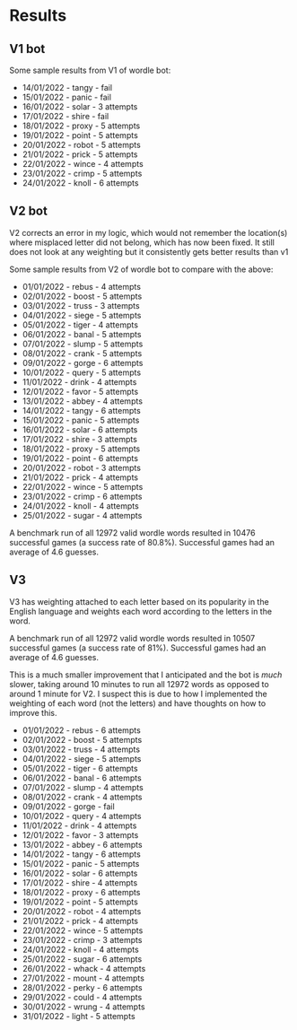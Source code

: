 # Results

## V1 bot

Some sample results from V1 of wordle bot:

- 14/01/2022 - tangy - fail
- 15/01/2022 - panic - fail
- 16/01/2022 - solar - 3 attempts
- 17/01/2022 - shire - fail
- 18/01/2022 - proxy - 5 attempts
- 19/01/2022 - point - 5 attempts
- 20/01/2022 - robot - 5 attempts
- 21/01/2022 - prick - 5 attempts
- 22/01/2022 - wince - 4 attempts
- 23/01/2022 - crimp - 5 attempts
- 24/01/2022 - knoll - 6 attempts

## V2 bot

V2 corrects an error in my logic, which would not remember the location(s) where misplaced letter did not belong, which has now been fixed. It still does not look at any weighting but it consistently gets better results than v1

Some sample results from V2 of wordle bot to compare with the above:

- 01/01/2022 - rebus - 4 attempts
- 02/01/2022 - boost - 5 attempts
- 03/01/2022 - truss - 3 attempts
- 04/01/2022 - siege - 5 attempts
- 05/01/2022 - tiger - 4 attempts
- 06/01/2022 - banal - 5 attempts
- 07/01/2022 - slump - 5 attempts
- 08/01/2022 - crank - 5 attempts
- 09/01/2022 - gorge - 6 attempts
- 10/01/2022 - query - 5 attempts
- 11/01/2022 - drink - 4 attempts
- 12/01/2022 - favor - 5 attempts
- 13/01/2022 - abbey - 4 attempts
- 14/01/2022 - tangy - 6 attempts
- 15/01/2022 - panic - 5 attempts
- 16/01/2022 - solar - 6 attempts
- 17/01/2022 - shire - 3 attempts
- 18/01/2022 - proxy - 5 attempts
- 19/01/2022 - point - 6 attempts
- 20/01/2022 - robot - 3 attempts
- 21/01/2022 - prick - 4 attempts
- 22/01/2022 - wince - 5 attempts
- 23/01/2022 - crimp - 6 attempts
- 24/01/2022 - knoll - 4 attempts
- 25/01/2022 - sugar - 4 attempts

A benchmark run of all 12972 valid wordle words resulted in 10476 successful games (a success rate of 80.8%). Successful games had an average of 4.6 guesses.

## V3

V3 has weighting attached to each letter based on its popularity in the English language and weights each word according to the letters in the word.

A benchmark run of all 12972 valid wordle words resulted in 10507 successful games (a success rate of 81%). Successful games had an average of 4.6 guesses.

This is a much smaller improvement that I anticipated and the bot is *much* slower, taking around 10 minutes to run all 12972 words as opposed to around 1 minute for V2. I suspect this is due to how I implemented the weighting of each word (not the letters) and have thoughts on how to improve this.

- 01/01/2022 - rebus - 6 attempts
- 02/01/2022 - boost - 5 attempts
- 03/01/2022 - truss - 4 attempts
- 04/01/2022 - siege - 5 attempts
- 05/01/2022 - tiger - 6 attempts
- 06/01/2022 - banal - 6 attempts
- 07/01/2022 - slump - 4 attempts
- 08/01/2022 - crank - 4 attempts
- 09/01/2022 - gorge - fail
- 10/01/2022 - query - 4 attempts
- 11/01/2022 - drink - 4 attempts
- 12/01/2022 - favor - 3 attempts
- 13/01/2022 - abbey - 6 attempts
- 14/01/2022 - tangy - 6 attempts
- 15/01/2022 - panic - 5 attempts
- 16/01/2022 - solar - 6 attempts
- 17/01/2022 - shire - 4 attempts
- 18/01/2022 - proxy - 6 attempts
- 19/01/2022 - point - 5 attempts
- 20/01/2022 - robot - 4 attempts
- 21/01/2022 - prick - 4 attempts
- 22/01/2022 - wince - 5 attempts
- 23/01/2022 - crimp - 3 attempts
- 24/01/2022 - knoll - 4 attempts
- 25/01/2022 - sugar - 6 attempts
- 26/01/2022 - whack - 4 attempts
- 27/01/2022 - mount - 4 attempts
- 28/01/2022 - perky - 6 attempts
- 29/01/2022 - could - 4 attempts
- 30/01/2022 - wrung - 4 attempts
- 31/01/2022 - light - 5 attempts